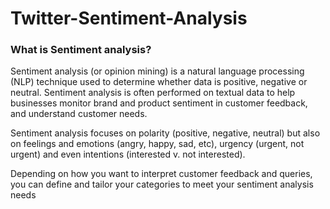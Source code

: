 # Twitter-Sentiment-Analysis

### What is Sentiment analysis?
Sentiment analysis (or opinion mining) is a natural language processing (NLP) technique used to determine whether data is positive, negative or neutral. Sentiment analysis is often performed on textual data to help businesses monitor brand and product sentiment in customer feedback, and understand customer needs.

Sentiment analysis focuses on polarity (positive, negative, neutral) but also on feelings and emotions (angry, happy, sad, etc), urgency (urgent, not urgent) and even intentions (interested v. not interested).

Depending on how you want to interpret customer feedback and queries, you can define and tailor your categories to meet your sentiment analysis needs
